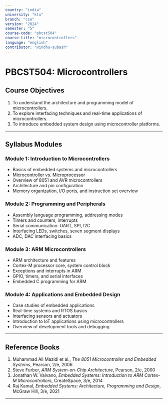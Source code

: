 ```yaml
---
country: "india"
university: "ktu"
branch: "cse"
version: "2024"
semester: "5"
course-code: "pbcst504"
course-title: "microcontrollers"
language: "english"
contributor: "@indhu-subash"
---
```


# PBCST504: Microcontrollers

## Course Objectives

1. To understand the architecture and programming model of microcontrollers.  
2. To explore interfacing techniques and real-time applications of microcontrollers.  
3. To introduce embedded system design using microcontroller platforms.  

---

## Syllabus Modules

### Module 1: Introduction to Microcontrollers
- Basics of embedded systems and microcontrollers  
- Microcontroller vs. Microprocessor  
- Overview of 8051 and AVR microcontrollers  
- Architecture and pin configuration  
- Memory organization, I/O ports, and instruction set overview  

### Module 2: Programming and Peripherals
- Assembly language programming, addressing modes  
- Timers and counters, interrupts  
- Serial communication: UART, SPI, I2C  
- Interfacing LEDs, switches, seven segment displays  
- ADC, DAC interfacing basics  

### Module 3: ARM Microcontrollers
- ARM architecture and features  
- Cortex-M processor core, system control block  
- Exceptions and interrupts in ARM  
- GPIO, timers, and serial interfaces  
- Embedded C programming for ARM  

### Module 4: Applications and Embedded Design
- Case studies of embedded applications  
- Real-time systems and RTOS basics  
- Interfacing sensors and actuators  
- Introduction to IoT applications using microcontrollers  
- Overview of development tools and debugging  

---

## Reference Books

1. Muhammad Ali Mazidi et al., *The 8051 Microcontroller and Embedded Systems*, Pearson, 2/e, 2006  
2. Steve Furber, *ARM System-on-Chip Architecture*, Pearson, 2/e, 2000  
3. Jonathan W. Valvano, *Embedded Systems: Introduction to ARM Cortex-M Microcontrollers*, CreateSpace, 3/e, 2014  
4. Raj Kamal, *Embedded Systems: Architecture, Programming and Design*, McGraw Hill, 3/e, 2021  

---
